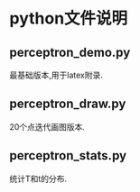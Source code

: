 # python文件说明

## perceptron_demo.py

最基础版本,用于latex附录.

## perceptron_draw.py

20个点迭代画图版本.

## perceptron_stats.py

统计T和t的分布.